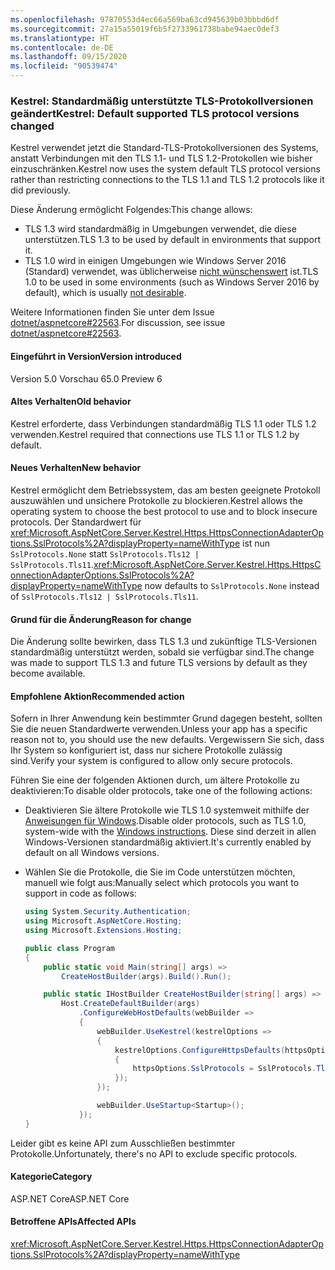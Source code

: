 ```yaml
---
ms.openlocfilehash: 97870553d4ec66a569ba63cd945639b03bbbd6df
ms.sourcegitcommit: 27a15a55019f6b5f2733961738babe94aec0def3
ms.translationtype: HT
ms.contentlocale: de-DE
ms.lasthandoff: 09/15/2020
ms.locfileid: "90539474"
---
```

### <a name="kestrel-default-supported-tls-protocol-versions-changed"></a><span data-ttu-id="336a0-101">Kestrel: Standardmäßig unterstützte TLS-Protokollversionen geändert</span><span class="sxs-lookup"><span data-stu-id="336a0-101">Kestrel: Default supported TLS protocol versions changed</span></span>

<span data-ttu-id="336a0-102">Kestrel verwendet jetzt die Standard-TLS-Protokollversionen des Systems, anstatt Verbindungen mit den TLS 1.1- und TLS 1.2-Protokollen wie bisher einzuschränken.</span><span class="sxs-lookup"><span data-stu-id="336a0-102">Kestrel now uses the system default TLS protocol versions rather than restricting connections to the TLS 1.1 and TLS 1.2 protocols like it did previously.</span></span>

<span data-ttu-id="336a0-103">Diese Änderung ermöglicht Folgendes:</span><span class="sxs-lookup"><span data-stu-id="336a0-103">This change allows:</span></span>

* <span data-ttu-id="336a0-104">TLS 1.3 wird standardmäßig in Umgebungen verwendet, die diese unterstützen.</span><span class="sxs-lookup"><span data-stu-id="336a0-104">TLS 1.3 to be used by default in environments that support it.</span></span>
* <span data-ttu-id="336a0-105">TLS 1.0 wird in einigen Umgebungen wie Windows Server 2016 (Standard) verwendet, was üblicherweise [nicht wünschenswert](/security/engineering/solving-tls1-problem) ist.</span><span class="sxs-lookup"><span data-stu-id="336a0-105">TLS 1.0 to be used in some environments (such as Windows Server 2016 by default), which is usually [not desirable](/security/engineering/solving-tls1-problem).</span></span>

<span data-ttu-id="336a0-106">Weitere Informationen finden Sie unter dem Issue [dotnet/aspnetcore#22563](https://github.com/dotnet/aspnetcore/issues/22563).</span><span class="sxs-lookup"><span data-stu-id="336a0-106">For discussion, see issue [dotnet/aspnetcore#22563](https://github.com/dotnet/aspnetcore/issues/22563).</span></span>

#### <a name="version-introduced"></a><span data-ttu-id="336a0-107">Eingeführt in Version</span><span class="sxs-lookup"><span data-stu-id="336a0-107">Version introduced</span></span>

<span data-ttu-id="336a0-108">Version 5.0 Vorschau 6</span><span class="sxs-lookup"><span data-stu-id="336a0-108">5.0 Preview 6</span></span>

#### <a name="old-behavior"></a><span data-ttu-id="336a0-109">Altes Verhalten</span><span class="sxs-lookup"><span data-stu-id="336a0-109">Old behavior</span></span>

<span data-ttu-id="336a0-110">Kestrel erforderte, dass Verbindungen standardmäßig TLS 1.1 oder TLS 1.2 verwenden.</span><span class="sxs-lookup"><span data-stu-id="336a0-110">Kestrel required that connections use TLS 1.1 or TLS 1.2 by default.</span></span>

#### <a name="new-behavior"></a><span data-ttu-id="336a0-111">Neues Verhalten</span><span class="sxs-lookup"><span data-stu-id="336a0-111">New behavior</span></span>

<span data-ttu-id="336a0-112">Kestrel ermöglicht dem Betriebssystem, das am besten geeignete Protokoll auszuwählen und unsichere Protokolle zu blockieren.</span><span class="sxs-lookup"><span data-stu-id="336a0-112">Kestrel allows the operating system to choose the best protocol to use and to block insecure protocols.</span></span> <span data-ttu-id="336a0-113">Der Standardwert für <xref:Microsoft.AspNetCore.Server.Kestrel.Https.HttpsConnectionAdapterOptions.SslProtocols%2A?displayProperty=nameWithType> ist nun `SslProtocols.None` statt `SslProtocols.Tls12 | SslProtocols.Tls11`.</span><span class="sxs-lookup"><span data-stu-id="336a0-113"><xref:Microsoft.AspNetCore.Server.Kestrel.Https.HttpsConnectionAdapterOptions.SslProtocols%2A?displayProperty=nameWithType> now defaults to `SslProtocols.None` instead of `SslProtocols.Tls12 | SslProtocols.Tls11`.</span></span>

#### <a name="reason-for-change"></a><span data-ttu-id="336a0-114">Grund für die Änderung</span><span class="sxs-lookup"><span data-stu-id="336a0-114">Reason for change</span></span>

<span data-ttu-id="336a0-115">Die Änderung sollte bewirken, dass TLS 1.3 und zukünftige TLS-Versionen standardmäßig unterstützt werden, sobald sie verfügbar sind.</span><span class="sxs-lookup"><span data-stu-id="336a0-115">The change was made to support TLS 1.3 and future TLS versions by default as they become available.</span></span>

#### <a name="recommended-action"></a><span data-ttu-id="336a0-116">Empfohlene Aktion</span><span class="sxs-lookup"><span data-stu-id="336a0-116">Recommended action</span></span>

<span data-ttu-id="336a0-117">Sofern in Ihrer Anwendung kein bestimmter Grund dagegen besteht, sollten Sie die neuen Standardwerte verwenden.</span><span class="sxs-lookup"><span data-stu-id="336a0-117">Unless your app has a specific reason not to, you should use the new defaults.</span></span> <span data-ttu-id="336a0-118">Vergewissern Sie sich, dass Ihr System so konfiguriert ist, dass nur sichere Protokolle zulässig sind.</span><span class="sxs-lookup"><span data-stu-id="336a0-118">Verify your system is configured to allow only secure protocols.</span></span>

<span data-ttu-id="336a0-119">Führen Sie eine der folgenden Aktionen durch, um ältere Protokolle zu deaktivieren:</span><span class="sxs-lookup"><span data-stu-id="336a0-119">To disable older protocols, take one of the following actions:</span></span>

* <span data-ttu-id="336a0-120">Deaktivieren Sie ältere Protokolle wie TLS 1.0 systemweit mithilfe der [Anweisungen für Windows](../../../../docs/framework/network-programming/tls.md#configuring-schannel-protocols-in-the-windows-registry).</span><span class="sxs-lookup"><span data-stu-id="336a0-120">Disable older protocols, such as TLS 1.0, system-wide with the [Windows instructions](../../../../docs/framework/network-programming/tls.md#configuring-schannel-protocols-in-the-windows-registry).</span></span> <span data-ttu-id="336a0-121">Diese sind derzeit in allen Windows-Versionen standardmäßig aktiviert.</span><span class="sxs-lookup"><span data-stu-id="336a0-121">It's currently enabled by default on all Windows versions.</span></span>
* <span data-ttu-id="336a0-122">Wählen Sie die Protokolle, die Sie im Code unterstützen möchten, manuell wie folgt aus:</span><span class="sxs-lookup"><span data-stu-id="336a0-122">Manually select which protocols you want to support in code as follows:</span></span>

    ```csharp
    using System.Security.Authentication;
    using Microsoft.AspNetCore.Hosting;
    using Microsoft.Extensions.Hosting;

    public class Program
    {
        public static void Main(string[] args) =>
            CreateHostBuilder(args).Build().Run();

        public static IHostBuilder CreateHostBuilder(string[] args) =>
            Host.CreateDefaultBuilder(args)
                .ConfigureWebHostDefaults(webBuilder =>
                {
                    webBuilder.UseKestrel(kestrelOptions =>
                    {
                        kestrelOptions.ConfigureHttpsDefaults(httpsOptions =>
                        {
                            httpsOptions.SslProtocols = SslProtocols.Tls12 | SslProtocols.Tls13;
                        });
                    });

                    webBuilder.UseStartup<Startup>();
                });
    }
    ```

<span data-ttu-id="336a0-123">Leider gibt es keine API zum Ausschließen bestimmter Protokolle.</span><span class="sxs-lookup"><span data-stu-id="336a0-123">Unfortunately, there's no API to exclude specific protocols.</span></span>

#### <a name="category"></a><span data-ttu-id="336a0-124">Kategorie</span><span class="sxs-lookup"><span data-stu-id="336a0-124">Category</span></span>

<span data-ttu-id="336a0-125">ASP.NET Core</span><span class="sxs-lookup"><span data-stu-id="336a0-125">ASP.NET Core</span></span>

#### <a name="affected-apis"></a><span data-ttu-id="336a0-126">Betroffene APIs</span><span class="sxs-lookup"><span data-stu-id="336a0-126">Affected APIs</span></span>

<xref:Microsoft.AspNetCore.Server.Kestrel.Https.HttpsConnectionAdapterOptions.SslProtocols%2A?displayProperty=nameWithType>

<!-- 

#### Affected APIs

`P:Microsoft.AspNetCore.Server.Kestrel.Https.HttpsConnectionAdapterOptions.SslProtocols`

-->
